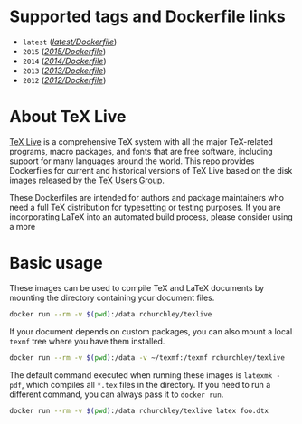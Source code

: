 # Supported tags and Dockerfile links

- `latest` ([*latest/Dockerfile*][latest])
- `2015` ([*2015/Dockerfile*][2015])
- `2014` ([*2014/Dockerfile*][2014])
- `2013` ([*2013/Dockerfile*][2013])
- `2012` ([*2012/Dockerfile*][2012])

[latest]: https://github.com/rchurchley/docker-texlive/blob/latest/Dockerfile
[2015]: https://github.com/rchurchley/docker-texlive/blob/2015/Dockerfile
[2014]: https://github.com/rchurchley/docker-texlive/blob/2014/Dockerfile
[2013]: https://github.com/rchurchley/docker-texlive/blob/2013/Dockerfile
[2012]: https://github.com/rchurchley/docker-texlive/blob/2012/Dockerfile



# About TeX Live

[TeX Live](https://www.tug.org/texlive/) is a comprehensive TeX system with all the major TeX-related programs, macro packages, and fonts that are free software, including support for many languages around the world.
This repo provides Dockerfiles for current and historical versions of TeX Live  based on the disk images released by the [TeX Users Group](https://www.tug.org).

These Dockerfiles are intended for authors and package maintainers who need a full TeX distribution for typesetting or testing purposes. If you are incorporating LaTeX into an automated build process, please consider using a more 


# Basic usage

These images can be used to compile TeX and LaTeX documents by mounting the directory containing your document files.

```bash
docker run --rm -v $(pwd):/data rchurchley/texlive
```

If your document depends on custom packages, you can also mount a local `texmf` tree where you have them installed.

```bash
docker run --rm -v $(pwd):/data -v ~/texmf:/texmf rchurchley/texlive
```

The default command executed when running these images is `latexmk -pdf`, which compiles all `*.tex` files in the directory. If you need to run a different command, you can always pass it to `docker run`.

```bash
docker run --rm -v $(pwd):/data rchurchley/texlive latex foo.dtx
```